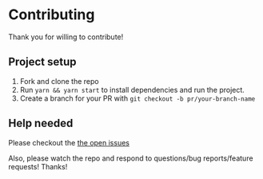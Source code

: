 # Contributing

Thank you for willing to contribute!

## Project setup

1.  Fork and clone the repo
2.  Run `yarn && yarn start` to install dependencies and run the project.
3.  Create a branch for your PR with `git checkout -b pr/your-branch-name`

## Help needed

Please checkout the [the open issues][issues]

Also, please watch the repo and respond to questions/bug reports/feature
requests! Thanks!

[issues]: https://github.com/satansdeer/react-firebase-auth/issues
